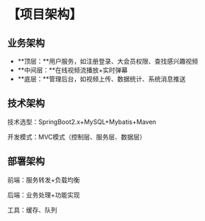 # 【项目架构】

## 业务架构

- **顶层：**用户服务，如注册登录、大会员权限、查找感兴趣视频
- **中间层：**在线视频流播放+实时弹幕
- **底层：**管理后台，如视频上传、数据统计、系统消息推送

## 技术架构

技术选型：SpringBoot2.x+MySQL+Mybatis+Maven

开发模式：MVC模式（控制层、服务层、数据层）

## 部署架构

前端：服务转发+负载均衡

后端：业务处理+功能实现

工具：缓存、队列